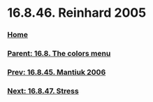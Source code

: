 # 16.8.46. Reinhard 2005

### [Home](./00-home.md)
### [Parent: 16.8. The colors menu](./16-08-00-the-colors-menu.md)
### [Prev: 16.8.45. Mantiuk 2006](./16-08-45-mantiuk-2006.md)
### [Next: 16.8.47. Stress](./16-08-47-stress.md)
